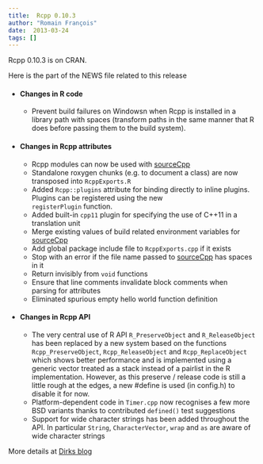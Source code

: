 ```yaml
---
title:  Rcpp 0.10.3
author: "Romain François"
date:  2013-03-24
tags: []
---
```


<div class="entry-content">
						<p>Rcpp 0.10.3 is on CRAN.</p>
<p>Here is the part of the NEWS file related to this release</p>
<ul>
<li>
<h4>Changes in R code</h4>
<ul>
<li>
        Prevent build failures on Windowsn when Rcpp is installed in a library path with spaces (transform paths in the same manner that R does before passing them to the build system).</li>
</ul>
</li>
<li>
<h4>Changes in Rcpp attributes</h4>
<ul>
<li>Rcpp modules can now be used with <a href="https://web.archive.org/web/20130516103856/http://help.r-enthusiasts.com/library/Rcpp/html/sourceCpp.html">sourceCpp</a>
        </li>
<li>Standalone roxygen chunks (e.g. to document a class) are now transposed into <code>RcppExports.R</code>
        </li>
<li>Added <code>Rcpp::plugins</code> attribute for binding directly to inline plugins. Plugins can be registered using the new<br><code>registerPlugin</code> function.
        </li>
<li>Added built-in <code>cpp11</code> plugin for specifying the use of C++11 in a translation unit
        </li>
<li>Merge existing values of build related environment variables for <a href="https://web.archive.org/web/20130516103856/http://help.r-enthusiasts.com/library/Rcpp/html/sourceCpp.html">sourceCpp</a>
        </li>
<li>Add global package include file to <code>RcppExports.cpp</code> if it exists</li>
<li>Stop with an error if the file name passed to <a href="https://web.archive.org/web/20130516103856/http://help.r-enthusiasts.com/library/Rcpp/html/sourceCpp.html">sourceCpp</a> has spaces in it</li>
<li>Return invisibly from <code>void</code> functions</li>
<li>Ensure that line comments invalidate block comments when<br>
        parsing for attributes</li>
<li>Eliminated spurious empty hello world function definition</li>
</ul>
</li>
<li>
<h4>Changes in Rcpp API</h4>
<ul>
<li>The very central use of R API <code>R_PreserveObject</code> and <code>R_ReleaseObject</code> has been replaced by a new system based on the functions <code>Rcpp_PreserveObject</code>, <code>Rcpp_ReleaseObject</code> and <code>Rcpp_ReplaceObject</code> which shows better performance and is implemented using a generic vector treated as a stack instead of a pairlist in the R implementation. However, as this preserve / release code is still a little rough at the edges, a new #define is used (in config.h) to disable it for now.
      </li>
<li>Platform-dependent code in <code>Timer.cpp</code> now recognises a few more BSD variants thanks to contributed <code>defined()</code> test suggestions</li>
<li>Support for wide character strings has been added throughout the  API. In particular <code>String</code>,  <code>CharacterVector</code>, <code>wrap</code> and <code>as</code> are aware of wide character strings
      </li>
</ul>
</li>
</ul>
<p>More details at <a href="https://web.archive.org/web/20130516103856/http://dirk.eddelbuettel.com/blog/2013/03/23/#rcpp_0.10.3">Dirks blog</a></p>
											</div>

